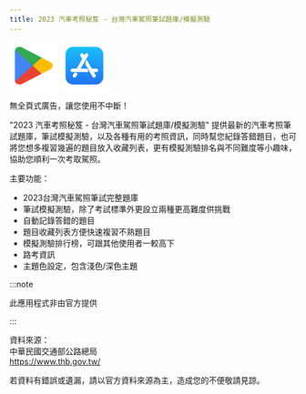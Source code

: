 ```yaml
---
title: 2023 汽車考照秘笈 - 台灣汽車駕照筆試題庫/模擬測驗
---
```


[![google play](./img/google_play_logo.png)](https://play.google.com/store/apps/details?id=com.src.app.driverlicense.automobile) [![app store](./img/apple_store_logo.png)](https://apps.apple.com/us/app/2023-taiwan-car-dl-test-tips/id6462957767)


無全頁式廣告，讓您使用不中斷！

"2023 汽車考照秘笈 - 台灣汽車駕照筆試題庫/模擬測驗" 提供最新的汽車考照筆試題庫，筆試模擬測驗，以及各種有用的考照資訊，同時幫您紀錄答錯題目，也可將您想多複習幾遍的題目放入收藏列表，更有模擬測驗排名與不同難度等小趣味，協助您順利一次考取駕照。

主要功能：
* 2023台灣汽車駕照筆試完整題庫
* 筆試模擬測驗，除了考試標準外更設立兩種更高難度供挑戰
* 自動記錄答錯的題目
* 題目收藏列表方便快速複習不熟題目
* 模擬測驗排行榜，可跟其他使用者一較高下
* 路考資訊
* 主題色設定，包含淺色/深色主題

:::note

此應用程式非由官方提供

:::

資料來源：   
中華民國交通部公路總局   
https://www.thb.gov.tw/   

若資料有錯誤或遺漏，請以官方資料來源為主，造成您的不便敬請見諒。